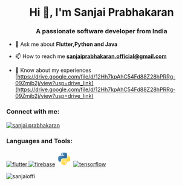 <h1 align="center">Hi 👋, I'm Sanjai Prabhakaran</h1>
<h3 align="center">A passionate software developer from India</h3>

- 💬 Ask me about **Flutter,Python and Java**

- 📫 How to reach me **sanjaiprabhakaran.official@gmail.com**

- 📄 Know about my experiences [https://drive.google.com/file/d/12Hh7kpAhC54Fd88Z28hPRRg-09Zmib2j/view?usp=drive_link](https://drive.google.com/file/d/12Hh7kpAhC54Fd88Z28hPRRg-09Zmib2j/view?usp=drive_link)

<h3 align="left">Connect with me:</h3>
<p align="left">
<a href="https://linkedin.com/in/sanjai-prabhakaran" target="blank"><img align="center" src="[https://icons8.com/icon/13930/linkedin](https://img.icons8.com/?size=100&id=13930&format=png&color=000000)" alt="sanjai prabhakaran" height="30" width="40" /></a>
</p>

<h3 align="left">Languages and Tools:</h3>
<p align="left"><a href="https://flutter.dev" target="_blank" rel="noreferrer"> <img src="https://www.vectorlogo.zone/logos/flutterio/flutterio-icon.svg" alt="flutter" width="40" height="40"/> </a> <a href="https://firebase.google.com/" target="_blank" rel="noreferrer"> <img src="https://www.vectorlogo.zone/logos/firebase/firebase-icon.svg" alt="firebase" width="40" height="40"/></a> <a href="https://www.python.org" target="_blank" rel="noreferrer"> <img src="https://raw.githubusercontent.com/devicons/devicon/master/icons/python/python-original.svg" alt="python" width="40" height="40"/></a> <a href="https://www.tensorflow.org" target="_blank" rel="noreferrer"> <img src="https://www.vectorlogo.zone/logos/tensorflow/tensorflow-icon.svg" alt="tensorflow" width="40" height="40"/> </a> </p>

<p><img align="center" src="https://github-readme-streak-stats.herokuapp.com/?user=sanjaioffi&" alt="sanjaioffi" /></p>
